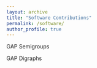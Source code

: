 ```yaml
---
layout: archive
title: "Software Contributions"
permalink: /software/
author_profile: true
---
```


GAP Semigroups

GAP Digraphs
